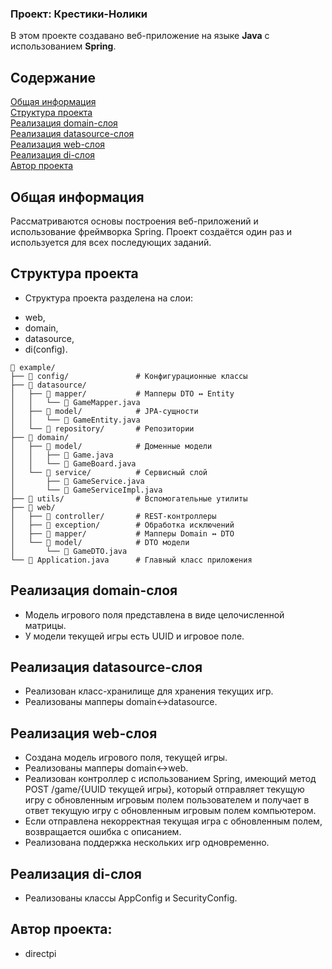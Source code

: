 ### Проект: Крестики-Нолики

В этом проекте создавано веб-приложение на языке **Java** с использованием **Spring**. 

## Содержание  
[Общая информация](#общая-информация)  
[Структура проекта](#структура-проекта)  
[Реализация domain-слоя](#реализация-domain-слоя)  
[Реализация datasource-слоя](#реализация-datasource-слоя)  
[Реализация web-слоя](#реализация-web-слоя)  
[Реализация di-слоя](#реализация-di-слоя)  
[Автор проекта](#автор-проекта)  

## Общая информация

Рассматриваются основы построения веб-приложений и использование фреймворка Spring.
Проект создаётся один раз и используется для всех последующих заданий.

## Структура проекта
- Структура проекта разделена на слои:   
+ web,  
+ domain,  
+ datasource,  
+ di(config).  

```text
📁 example/
├── 📁 config/               # Конфигурационные классы
├── 📁 datasource/
│   ├── 📁 mapper/           # Мапперы DTO ↔ Entity
│   │   └── 📄 GameMapper.java
│   ├── 📁 model/            # JPA-сущности
│   │   └── 📄 GameEntity.java
│   └── 📁 repository/       # Репозитории
├── 📁 domain/
│   ├── 📁 model/            # Доменные модели
│   │   ├── 📄 Game.java
│   │   └── 📄 GameBoard.java
│   └── 📁 service/          # Сервисный слой
│       ├── 📄 GameService.java
│       └── 📄 GameServiceImpl.java
├── 📁 utils/                # Вспомогательные утилиты
├── 📁 web/
│   ├── 📁 controller/       # REST-контроллеры
│   ├── 📁 exception/        # Обработка исключений
│   ├── 📁 mapper/           # Мапперы Domain ↔ DTO
│   └── 📁 model/            # DTO модели
│       └── 📄 GameDTO.java
└── 📄 Application.java      # Главный класс приложения
```

## Реализация domain-слоя
- Модель игрового поля представлена в виде целочисленной матрицы.
- У модели текущей игры есть UUID и игровое поле.

## Реализация datasource-слоя
- Реализован класс-хранилище для хранения текущих игр.
- Реализованы мапперы domain<->datasource.

## Реализация web-слоя
- Создана модель игрового поля, текущей игры.
- Реализованы мапперы domain<->web.
- Реализован контроллер с использованием Spring, имеющий метод POST /game/{UUID текущей игры}, который отправляет текущую игру с обновленным игровым полем пользователем и получает в ответ текущую игру с обновленным игровым полем компьютером.
- Если отправлена некорректная текущая игра с обновленным полем,  возвращается ошибка с описанием.
- Реализована поддержка нескольких игр одновременно.

## Реализация di-слоя
- Реализованы классы AppConfig и SecurityConfig. 

## Автор проекта:
+ directpi

